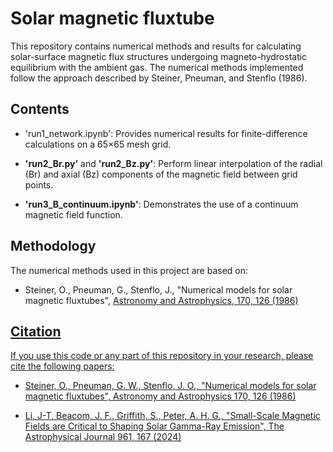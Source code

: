 # Solar magnetic fluxtube

This repository contains numerical methods and results for calculating solar-surface magnetic flux structures undergoing magneto-hydrostatic equilibrium with the ambient gas. The numerical methods implemented follow the approach described by Steiner, Pneuman, and Stenflo (1986).

## Contents
- 'run1_network.ipynb': Provides numerical results for finite-difference calculations on a 65×65 mesh grid.

- **'run2_Br.py'** and **'run2_Bz.py'**: Perform linear interpolation of the radial (Br) and axial (Bz) components of the magnetic field between grid points.

- **'run3_B_continuum.ipynb'**: Demonstrates the use of a continuum magnetic field function.

## Methodology

The numerical methods used in this project are based on:

- Steiner, O., Pneuman, G., Stenflo, J., "Numerical models for solar magnetic fluxtubes", <a href="https://ui.adsabs.harvard.edu/abs/1986A%26A...170..126S/abstract"> Astronomy and Astrophysics, 170, 126 (1986)

## Citation

If you use this code or any part of this repository in your research, please cite the following papers:

- Steiner, O., Pneuman, G. W., Stenflo, J. O., "Numerical models for solar magnetic fluxtubes", <a href="https://ui.adsabs.harvard.edu/abs/1986A%26A...170..126S/abstract"> Astronomy and Astrophysics 170, 126 (1986)

- Li, J-T, Beacom, J. F., Griffith, S., Peter, A. H. G., "Small-Scale Magnetic Fields are Critical to Shaping Solar Gamma-Ray Emission", <a href="https://doi.org/10.3847/1538-4357/ad158f"> The Astrophysical Journal 961, 167 (2024)
